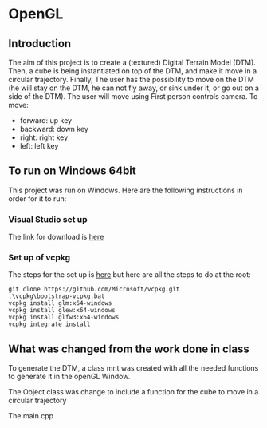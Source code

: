 # OpenGL

## Introduction

The aim of this project is to create a (textured) Digital Terrain Model (DTM). Then, a cube is being instantiated on top of the DTM, and make it move in a circular trajectory. Finally, The user has the possibility to move on the DTM (he will stay on the DTM, he can not fly away, or sink under it, or go out on a side of the DTM). The user will move using First person controls camera.
To move:
- forward: up key
- backward: down key
- right: right key
- left: left key

## To run on Windows 64bit

This project was run on Windows. Here are the following instructions in order for it to run:

### Visual Studio set up
The link for download is [here](https://visualstudio.microsoft.com/downloads/)

### Set up of vcpkg
The steps for the set up is [here](https://vcpkg.io/en/getting-started.html)
but here are all the steps to do at the root:

```
git clone https://github.com/Microsoft/vcpkg.git
.\vcpkg\bootstrap-vcpkg.bat
vcpkg install glm:x64-windows
vcpkg install glew:x64-windows
vcpkg install glfw3:x64-windows
vcpkg integrate install
```

## What was changed from the work done in class

To generate the DTM, a class mnt was created with all the needed functions to generate it in the openGL Window.

The Object class was change to include a function for the cube to move in a circular trajectory

The main.cpp
